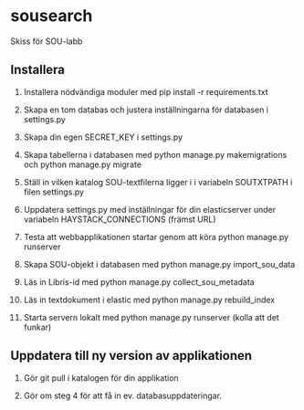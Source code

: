 # sousearch
Skiss för SOU-labb


## Installera

1. Installera nödvändiga moduler med pip install -r requirements.txt

2. Skapa en tom databas och justera inställningarna för databasen i
   settings.py

2. Skapa din egen SECRET_KEY i settings.py

3. Skapa tabellerna i databasen med python manage.py makemigrations och
   python manage.py migrate

4. Ställ in vilken katalog SOU-textfilerna ligger i i variabeln
   SOUTXTPATH i filen settings.py

4. Uppdatera settings.py med inställningar för din elasticserver under
   variabeln HAYSTACK_CONNECTIONS (främst URL)

5. Testa att webbapplikationen startar genom att köra python manage.py
   runserver

6. Skapa SOU-objekt i databasen med python manage.py import_sou_data

7. Läs in Libris-id med python manage.py collect_sou_metadata

7. Läs in textdokument i elastic med python manage.py rebuild_index

8. Starta servern lokalt med python manage.py runserver (kolla att det
   funkar)


## Uppdatera till ny version av applikationen

1. Gör git pull i katalogen för din applikation

1. Gör om steg 4 för att få in ev. databasuppdateringar.
